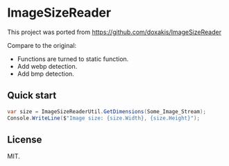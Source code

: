 ﻿# ImageSizeReader

This project was ported from https://github.com/doxakis/ImageSizeReader

Compare to the original:

 - Functions are turned to static function.
 - Add webp detection.
 - Add bmp detection.

## Quick start

```csharp
var size = ImageSizeReaderUtil.GetDimensions(Some_Image_Stream);
Console.WriteLine($"Image size: {size.Width}, {size.Height}");
```

## License

MIT.
